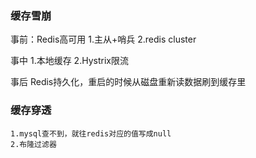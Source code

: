 ### 缓存雪崩
事前：Redis高可用
    1.主从+哨兵
    2.redis cluster

事中
    1.本地缓存
    2.Hystrix限流

事后
    Redis持久化，重启的时候从磁盘重新读数据刷到缓存里

### 缓存穿透
    1.mysql查不到，就往redis对应的值写成null
    2.布隆过滤器